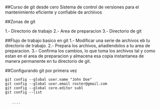 ##Curso de git desde cero
Sistema de control de versiones para el mantenimiento eficiente y confiable de archiivos 

##Zonas de git

1.- Directorio de trabajo
2.- Area de preparacion 
3.- Directorio de git

##Flujo de trabajo basico en git 
1.- Modificar una serie de archivos eb tu directorio de trabajo.
2.- Prepara los archivos, añadiendolos a tu area de preparacion.
3.- Confirma los cambios, lo que toma los archivos tal y como estan en el area de preparacion y almacena esa copia instantanea de manera permanente en tu directorio de git.

##Configurando git por primera vez 
```
git config --global user.name "John Doe"
git config --global user.email roster@gmail.com
git config --global core.editor subl
git config --list


   ´´´´













